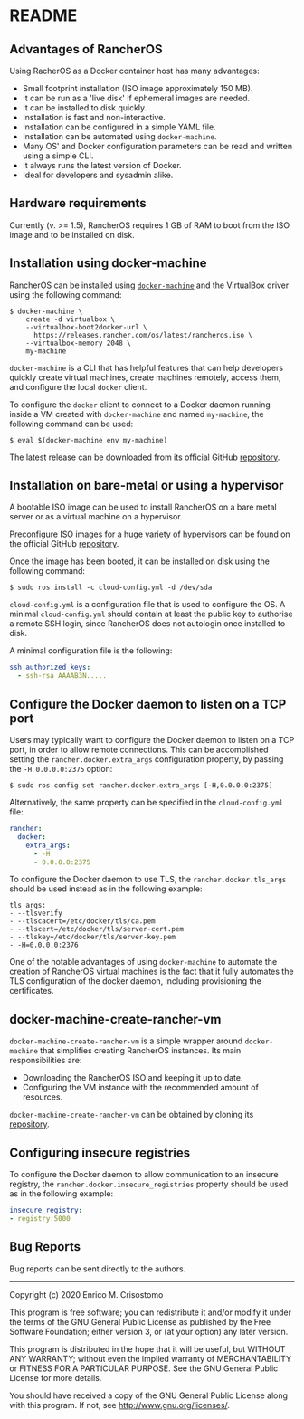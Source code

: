 README
======

Advantages of RancherOS
-----------------------

Using RacherOS as a Docker container host has many advantages:

* Small footprint installation (ISO image approximately 150 MB).
* It can be run as a 'live disk' if ephemeral images are needed.
* It can be installed to disk quickly.
* Installation is fast and non-interactive.
* Installation can be configured in a simple YAML file.
* Installation can be automated using `docker-machine`.
* Many OS' and Docker configuration parameters can be read and written using a
simple CLI.
* It always runs the latest version of Docker.
* Ideal for developers and sysadmin alike.

Hardware requirements
---------------------

Currently (v. >= 1.5), RancherOS requires 1 GB of RAM to boot from the ISO image
and to be installed on disk.

Installation using docker-machine
---------------------------------

RancherOS can be installed using
[`docker-machine`](https://docs.docker.com/machine/) and the VirtualBox driver
using the following command:

```shell script
$ docker-machine \
    create -d virtualbox \
    --virtualbox-boot2docker-url \
      https://releases.rancher.com/os/latest/rancheros.iso \
    --virtualbox-memory 2048 \
    my-machine
```

`docker-machine` is a CLI that has helpful features that can help developers
quickly create virtual machines, create machines remotely, access them, and
configure the local `docker` client.

To configure the `docker` client to connect to a Docker daemon running inside
a VM created with `docker-machine` and named `my-machine`, the following
command can be used:

```shell script
$ eval $(docker-machine env my-machine)
```

The latest release can be downloaded from its official GitHub
[repository](https://github.com/docker/machine/releases/).

Installation on bare-metal or using a hypervisor
------------------------------------------------

A bootable ISO image can be used to install RancherOS on a bare metal server or
as a virtual machine on a hypervisor.

Preconfigure ISO images for a huge variety of hypervisors can be found on the
official GitHub [repository](https://github.com/rancher/os/releases/).

Once the image has been booted, it can be installed on disk using the following
command:

```shell script
$ sudo ros install -c cloud-config.yml -d /dev/sda
```

`cloud-config.yml` is a configuration file that is used to configure the OS.  A
minimal `cloud-config.yml` should contain at least the public key to authorise a
remote SSH login, since RancherOS does not autologin once installed to disk.

A minimal configuration file is the following:

```yaml
ssh_authorized_keys:
  - ssh-rsa AAAAB3N.....
```

Configure the Docker daemon to listen on a TCP port
---------------------------------------------------

Users may typically want to configure the Docker daemon to listen on a TCP port,
in order to allow remote connections.  This can be accomplished setting the
`rancher.docker.extra_args` configuration property, by passing the `-H
0.0.0.0:2375` option:

```shell script
$ sudo ros config set rancher.docker.extra_args [-H,0.0.0.0:2375]
```

Alternatively, the same property can be specified in the `cloud-config.yml`
file:

```yaml
rancher:
  docker:
    extra_args:
      - -H
      - 0.0.0.0:2375
```

To configure the Docker daemon to use TLS, the `rancher.docker.tls_args` should
be used instead as in the following example:

```shell script
tls_args:
- --tlsverify
- --tlscacert=/etc/docker/tls/ca.pem
- --tlscert=/etc/docker/tls/server-cert.pem
- --tlskey=/etc/docker/tls/server-key.pem
- -H=0.0.0.0:2376
```

One of the notable advantages of using `docker-machine` to automate the creation
of RancherOS virtual machines is the fact that it fully automates the TLS
configuration of the docker daemon, including provisioning the certificates.

docker-machine-create-rancher-vm
--------------------------------

`docker-machine-create-rancher-vm` is a simple wrapper around `docker-machine`
that simplifies creating RancherOS instances.  Its main responsibilities are:

* Downloading the RancherOS ISO and keeping it up to date.
* Configuring the VM instance with the recommended amount of resources.

`docker-machine-create-rancher-vm` can be obtained by cloning its
[repository](https://github.com/emcrisostomo/docker-machine-create-rancher-vm).

Configuring insecure registries
-------------------------------

To configure the Docker daemon to allow communication to an insecure registry,
the `rancher.docker.insecure_registries` property should be used as in the
following example:

```yaml
insecure_registry:
- registry:5000
```

Bug Reports
-----------

Bug reports can be sent directly to the authors.

-----

Copyright (c) 2020 Enrico M. Crisostomo

This program is free software; you can redistribute it and/or modify it under
the terms of the GNU General Public License as published by the Free Software
Foundation; either version 3, or (at your option) any later version.

This program is distributed in the hope that it will be useful, but WITHOUT ANY
WARRANTY; without even the implied warranty of MERCHANTABILITY or FITNESS FOR A
PARTICULAR PURPOSE.  See the GNU General Public License for more details.

You should have received a copy of the GNU General Public License along with
this program.  If not, see <http://www.gnu.org/licenses/>.

